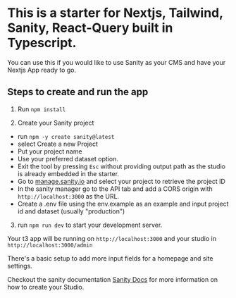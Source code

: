 # This is a starter for Nextjs,  Tailwind, Sanity, React-Query built in Typescript.

You can use this if you would like to use Sanity as your CMS and have your Nextjs App ready to go.
## Steps to create and run the app
1. Run `npm install`

2. Create your Sanity project
  - run `npm -y create sanity@latest`
  - select Create a new Project
  - Put your project name 
  - Use your preferred dataset option.
  - Exit the tool by pressing `Esc` without providing output path as the studio is already embedded in the starter.
  - Go to [manage.sanity.io](https://manage.sanity.io) and select your project to retrieve the project ID
  - In the sanity manager go to the API tab and add a CORS origin with `http://localhost:3000` as the URL.
  - Create a .env file using the env.example as an example and input project id and dataset (usually "production")

3. run `npm run dev` to start your development server.

Your t3 app will be running on `http://localhost:3000` and your studio in `http://localhost:3000/admin`

There's a basic setup to add more input fields for a homepage and site settings.

Checkout the sanity documentation [Sanity Docs](https://www.sanity.io/docs) for more information on how to create your Studio.